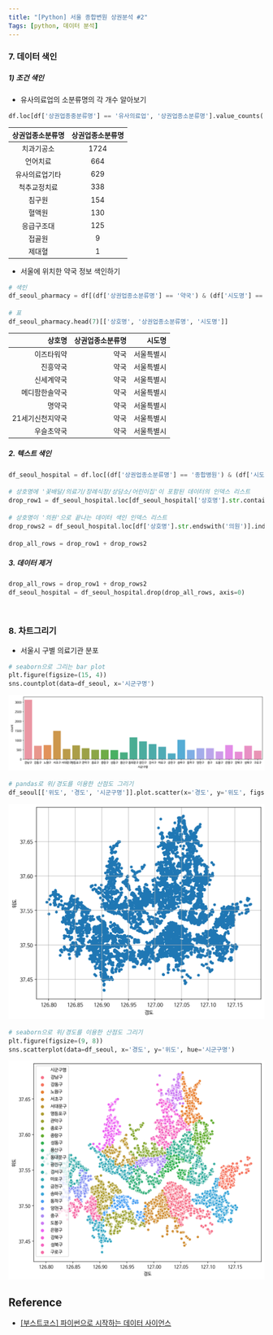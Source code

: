 ```yaml
---
title: "[Python] 서울 종합변원 상권분석 #2"
Tags: [python, 데이터 분석]
---
```




### 7. 데이터 색인

##### 1) 조건 색인

-  유사의료업의 소분류명의 각 개수 알아보기

```python
df.loc[df['상권업종중분류명'] == '유사의료업', '상권업종소분류명'].value_counts()
```

| 상권업종소분류명 | 상권업종소분류명 |
| :--------------: | :--------------: |
|    치과기공소    |       1724       |
|     언어치료     |       664        |
|  유사의료업기타  |       629        |
|   척추교정치료   |       338        |
|      침구원      |       154        |
|      혈액원      |       130        |
|    응급구조대    |       125        |
|      접골원      |        9         |
|      제대혈      |        1         |



- 서울에 위치한 약국 정보 색인하기

```python
# 색인
df_seoul_pharmacy = df[(df['상권업종소분류명'] == '약국') & (df['시도명'] == '서울특별시')]

# 표
df_seoul_pharmacy.head(7)[['상호명', '상권업종소분류명', '시도명']]
```

|           상호명 | 상권업종소분류명 |     시도명 |
| ---------------: | ---------------: | ---------: |
|       이즈타워약 |             약국 | 서울특별시 |
|         진흥약국 |             약국 | 서울특별시 |
|       신세계약국 |             약국 | 서울특별시 |
|   메디팜한솔약국 |             약국 | 서울특별시 |
|           명약국 |             약국 | 서울특별시 |
| 21세기신천지약국 |             약국 | 서울특별시 |
|       우슬초약국 |             약국 | 서울특별시 |



##### 2. 텍스트 색인

```python
df_seoul_hospital = df.loc[(df['상권업종소분류명'] == '종합병원') & (df['시도명'] == '서울특별시')]

# 상호명에 '꽃배달/의료기/장례식장/상담소/어린이집'이 포함된 데이터의 인덱스 리스트
drop_row1 = df_seoul_hospital.loc[df_seoul_hospital['상호명'].str.contains('꽃배달|의료기|장례식장|상담소|어린이집')].index.tolist()

# 상호명이 '의원'으로 끝나는 데이터 색인 인덱스 리스트
drop_rows2 = df_seoul_hospital.loc[df['상호명'].str.endswith('의원')].index.tolist()

drop_all_rows = drop_row1 + drop_rows2

```



##### 3. 데이터 제거

```python
drop_all_rows = drop_row1 + drop_rows2
df_seoul_hospital = df_seoul_hospital.drop(drop_all_rows, axis=0) 
```

​	



### 8. 차트그리기

- 서울시 구별 의료기관 분포

```python
# seaborn으로 그리는 bar plot
plt.figure(figsize=(15, 4))
sns.countplot(data=df_seoul, x='시군구명')
```

![서울시 구별 의료기관 분포1](/assets/seoul_district_barplot.png)



```python
# pandas로 위/경도를 이용한 산점도 그리기
df_seoul[['위도', '경도', '시군구명']].plot.scatter(x='경도', y='위도', figsize=(8, 7), grid=True)
```

![서울시 구별 의료기관 분포2](/assets/seoul_district_scatterplot1.png)



```python
# seaborn으로 위/경도를 이용한 산점도 그리기
plt.figure(figsize=(9, 8))
sns.scatterplot(data=df_seoul, x='경도', y='위도', hue='시군구명')
```

![서울시 구별 의료기관 분포3](/assets/seoul_district_scatterplot2.png)



## Reference

- [[부스트코스] 파이썬으로 시작하는 데이터 사이언스](https://www.edwith.org/boostcourse-ds-510)

